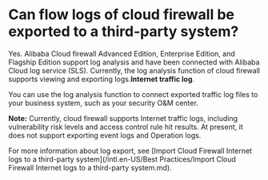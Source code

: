 # Can flow logs of cloud firewall be exported to a third-party system?

Yes. Alibaba Cloud firewall Advanced Edition, Enterprise Edition, and Flagship Edition support log analysis and have been connected with Alibaba Cloud log service \(SLS\). Currently, the log analysis function of cloud firewall supports viewing and exporting logs.**Internet traffic log**.

You can use the log analysis function to connect exported traffic log files to your business system, such as your security O&M center.

**Note:** Currently, cloud firewall supports Internet traffic logs, including vulnerability risk levels and access control rule hit results. At present, it does not support exporting event logs and Operation logs.

For more information about log export, see [Import Cloud Firewall Internet logs to a third-party system](/intl.en-US/Best Practices/Import Cloud Firewall Internet logs to a third-party system.md).

